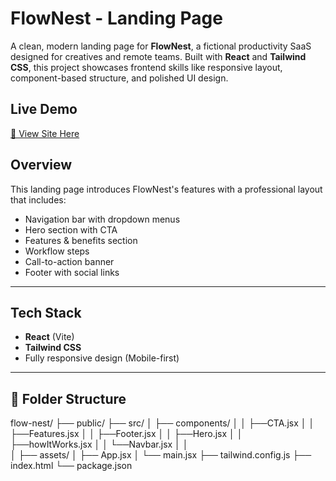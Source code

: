 # FlowNest - Landing Page

A clean, modern landing page for **FlowNest**, a fictional productivity SaaS designed for creatives and remote teams. Built with **React** and **Tailwind CSS**, this project showcases frontend skills like responsive layout, component-based structure, and polished UI design.

## Live Demo

[🔗 View Site Here](https://flownest-landing-page.vercel.app/)

## Overview

This landing page introduces FlowNest's features with a professional layout that includes:

- Navigation bar with dropdown menus
- Hero section with CTA
- Features & benefits section
- Workflow steps
- Call-to-action banner
- Footer with social links

---

## Tech Stack

- **React** (Vite)
- **Tailwind CSS**
- Fully responsive design (Mobile-first)

---

## 📁 Folder Structure

flow-nest/
├── public/
├── src/
│ ├── components/
│ │ ├──CTA.jsx
│ │ ├──Features.jsx
│ │ ├──Footer.jsx
│ │ ├──Hero.jsx
│ │ ├──howItWorks.jsx
│ │ └──Navbar.jsx
│ │  
│ ├── assets/
│ ├── App.jsx
│ └── main.jsx
├── tailwind.config.js
├── index.html
└── package.json
